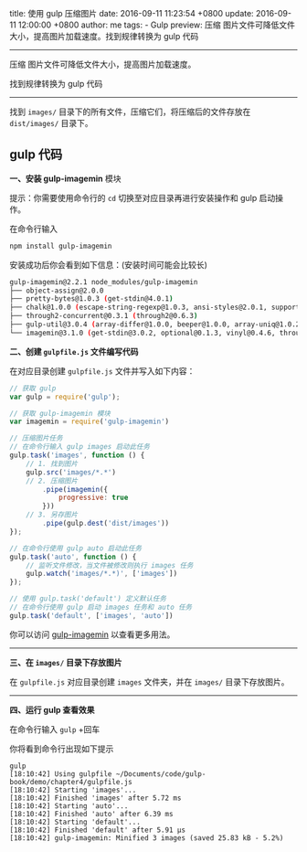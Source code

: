 title: 使用 gulp 压缩图片
date: 2016-09-11 11:23:54 +0800
update: 2016-09-11 12:00:00 +0800
author: me
tags:
    - Gulp
preview: 压缩 图片文件可降低文件大小，提高图片加载速度。找到规律转换为 gulp 代码

---
压缩 图片文件可降低文件大小，提高图片加载速度。

找到规律转换为 gulp 代码


---
找到 `images/` 目录下的所有文件，压缩它们，将压缩后的文件存放在 `dist/images/` 目录下。

gulp 代码
---------

**一、安装 gulp-imagemin** 模块

提示：你需要使用命令行的 `cd` 切换至对应目录再进行安装操作和 gulp 启动操作。

在命令行输入

```bash
npm install gulp-imagemin
```

安装成功后你会看到如下信息：(安装时间可能会比较长)

```bash
gulp-imagemin@2.2.1 node_modules/gulp-imagemin
├── object-assign@2.0.0
├── pretty-bytes@1.0.3 (get-stdin@4.0.1)
├── chalk@1.0.0 (escape-string-regexp@1.0.3, ansi-styles@2.0.1, supports-color@1.3.1, has-ansi@1.0.3, strip-ansi@2.0.1)
├── through2-concurrent@0.3.1 (through2@0.6.3)
├── gulp-util@3.0.4 (array-differ@1.0.0, beeper@1.0.0, array-uniq@1.0.2, lodash._reevaluate@3.0.0, lodash._reescape@3.0.0, lodash._reinterpolate@3.0.0, replace-ext@0.0.1, minimist@1.1.1, vinyl@0.4.6, through2@0.6.3, multipipe@0.1.2, lodash.template@3.3.2, dateformat@1.0.11)
└── imagemin@3.1.0 (get-stdin@3.0.2, optional@0.1.3, vinyl@0.4.6, through2@0.6.3, stream-combiner@0.2.1, concat-stream@1.4.7, meow@2.1.0, vinyl-fs@0.3.13, imagemin-svgo@4.1.2, imagemin-optipng@4.2.0, imagemin-jpegtran@4.1.0, imagemin-pngquant@4.0.0, imagemin-gifsicle@4.1.0)
```

**二、创建 `gulpfile.js` 文件编写代码**

在对应目录创建 `gulpfile.js` 文件并写入如下内容：

```js
// 获取 gulp
var gulp = require('gulp');

// 获取 gulp-imagemin 模块
var imagemin = require('gulp-imagemin')

// 压缩图片任务
// 在命令行输入 gulp images 启动此任务
gulp.task('images', function () {
    // 1. 找到图片
    gulp.src('images/*.*')
    // 2. 压缩图片
        .pipe(imagemin({
            progressive: true
        }))
    // 3. 另存图片
        .pipe(gulp.dest('dist/images'))
});

// 在命令行使用 gulp auto 启动此任务
gulp.task('auto', function () {
    // 监听文件修改，当文件被修改则执行 images 任务
    gulp.watch('images/*.*)', ['images'])
});

// 使用 gulp.task('default') 定义默认任务
// 在命令行使用 gulp 启动 images 任务和 auto 任务
gulp.task('default', ['images', 'auto'])
```

你可以访问 [gulp-imagemin](https://github.com/sindresorhus/gulp-imagemin) 以查看更多用法。

------

**三、在 `images/` 目录下存放图片**

在 `gulpfile.js` 对应目录创建 `images` 文件夹，并在 `images/` 目录下存放图片。

--------

**四、运行 gulp 查看效果**

在命令行输入 `gulp` +回车

你将看到命令行出现如下提示

```
gulp
[18:10:42] Using gulpfile ~/Documents/code/gulp-book/demo/chapter4/gulpfile.js
[18:10:42] Starting 'images'...
[18:10:42] Finished 'images' after 5.72 ms
[18:10:42] Starting 'auto'...
[18:10:42] Finished 'auto' after 6.39 ms
[18:10:42] Starting 'default'...
[18:10:42] Finished 'default' after 5.91 μs
[18:10:42] gulp-imagemin: Minified 3 images (saved 25.83 kB - 5.2%)
```